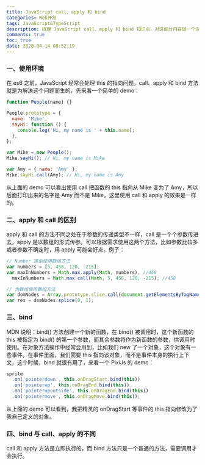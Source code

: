 ```yaml
---
title: JavaScript call、apply 和 bind
categories: Web开发
tags: JavaScript&TypeScript
description: 梳理 JavaScript call、apply 和 bind 知识点，对这部分内容做一个深入理解
comments: true
toc: true
date: 2020-04-14 08:52:19
---
```


### 一、使用环境

在 es6 之前，JavaScript 经常会处理 this 的指向问题，call、apply 和 bind 方法就是为解决这个问题而生的，先来看一个简单的 demo：

```js
function People(name) {}

People.prototype = {
  name: 'Mike',
  sayHi: function () {
    console.log('Hi, my name is ' + this.name);
  },
};

var Mike = new People();
Mike.sayHi(); // Hi, my name is Mike

var Amy = { name: 'Amy' };
Mike.sayHi.call(Amy); // Hi, my name is Amy
```

从上面的 demo 可以看出使用 call 把函数的 this 指向从 Mike 变为了 Amy，所以后面打印出来的名字是 Amy 而不是 Mike，这里使用 call 和 apply 的效果是一样的。

### 二、apply 和 call 的区别

apply 和 call 的方法不同之处在于参数的传递类型不一样，call 是一个个参数传进去，apply 是以数组的形式传参。可以根据需求使用这两个方法，比如参数比较多或者参数不确定时，用 apply 可能会好点。例子：

```js
// Number 类型使用数组方法
var numbers = [5, 458, 120, -215];
var maxInNumbers = Math.max.apply(Math, numbers), //458
  maxInNumbers = Math.max.call(Math, 5, 458, 120, -215); //458
```

```js
// 伪数组使用数组方法
var domNodes = Array.prototype.slice.call(document.getElementsByTagName('div'));
var res = domNodes.splice(0, 1);
```

### 三、bind

MDN 说明：bind() 方法创建一个新的函数，在 bind() 被调用时，这个新函数的 this 被指定为 bind() 的第一个参数，而其余参数将作为新函数的参数，供调用时使用。在对象方法操作中经常会用到，比如我们 new 了一个对象，这个对象有一些事件，在事件里面，我们需要 this 指向该对象，而不是事件本身的执行上下文，这个时候，bind 就很有用了，来看一个 PixiJs 的 demo：

```js
sprite
  .on('pointerdown', this.onDragStart.bind(this))
  .on('pointerup', this.onDragEnd.bind(this))
  .on('pointerupoutside', this.onDragEnd.bind(this))
  .on('pointermove', this.onDragMove.bind(this));
```

从上面的 demo 可以看到，我把精灵的 onDragStart 等事件的 this 指向修改为了我自己定义的对象。

### 四、bind 与 call、apply 的不同

call 和 apply 方法是立即执行的，而 bind 方法只是一个普通的方法，需要调用才会执行。
